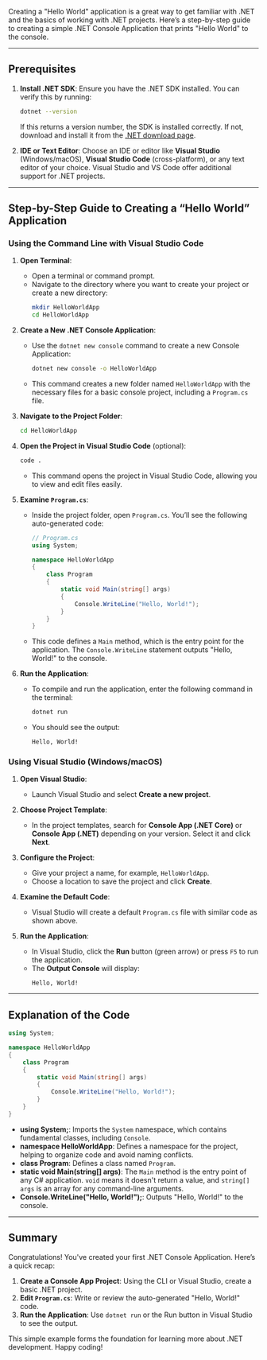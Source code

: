 Creating a "Hello World" application is a great way to get familiar with .NET and the basics of working with .NET projects. Here’s a step-by-step guide to creating a simple .NET Console Application that prints "Hello World" to the console.

---

## **Prerequisites**

1. **Install .NET SDK**: Ensure you have the .NET SDK installed. You can verify this by running:
   ```bash
   dotnet --version
   ```
   If this returns a version number, the SDK is installed correctly. If not, download and install it from the [.NET download page](https://dotnet.microsoft.com/en-us/download).

2. **IDE or Text Editor**: Choose an IDE or editor like **Visual Studio** (Windows/macOS), **Visual Studio Code** (cross-platform), or any text editor of your choice. Visual Studio and VS Code offer additional support for .NET projects.

---

## **Step-by-Step Guide to Creating a “Hello World” Application**

### **Using the Command Line with Visual Studio Code**

1. **Open Terminal**:
   - Open a terminal or command prompt.
   - Navigate to the directory where you want to create your project or create a new directory:
     ```bash
     mkdir HelloWorldApp
     cd HelloWorldApp
     ```

2. **Create a New .NET Console Application**:
   - Use the `dotnet new console` command to create a new Console Application:
     ```bash
     dotnet new console -o HelloWorldApp
     ```
   - This command creates a new folder named `HelloWorldApp` with the necessary files for a basic console project, including a `Program.cs` file.

3. **Navigate to the Project Folder**:
   ```bash
   cd HelloWorldApp
   ```

4. **Open the Project in Visual Studio Code** (optional):
   ```bash
   code .
   ```
   - This command opens the project in Visual Studio Code, allowing you to view and edit files easily.

5. **Examine `Program.cs`**:
   - Inside the project folder, open `Program.cs`. You’ll see the following auto-generated code:
     ```csharp
     // Program.cs
     using System;

     namespace HelloWorldApp
     {
         class Program
         {
             static void Main(string[] args)
             {
                 Console.WriteLine("Hello, World!");
             }
         }
     }
     ```
   - This code defines a `Main` method, which is the entry point for the application. The `Console.WriteLine` statement outputs "Hello, World!" to the console.

6. **Run the Application**:
   - To compile and run the application, enter the following command in the terminal:
     ```bash
     dotnet run
     ```
   - You should see the output:
     ```
     Hello, World!
     ```

### **Using Visual Studio (Windows/macOS)**

1. **Open Visual Studio**:
   - Launch Visual Studio and select **Create a new project**.

2. **Choose Project Template**:
   - In the project templates, search for **Console App (.NET Core)** or **Console App (.NET)** depending on your version. Select it and click **Next**.

3. **Configure the Project**:
   - Give your project a name, for example, `HelloWorldApp`.
   - Choose a location to save the project and click **Create**.

4. **Examine the Default Code**:
   - Visual Studio will create a default `Program.cs` file with similar code as shown above.

5. **Run the Application**:
   - In Visual Studio, click the **Run** button (green arrow) or press `F5` to run the application.
   - The **Output Console** will display:
     ```
     Hello, World!
     ```

---

## **Explanation of the Code**

```csharp
using System;

namespace HelloWorldApp
{
    class Program
    {
        static void Main(string[] args)
        {
            Console.WriteLine("Hello, World!");
        }
    }
}
```

- **using System;**: Imports the `System` namespace, which contains fundamental classes, including `Console`.
- **namespace HelloWorldApp**: Defines a namespace for the project, helping to organize code and avoid naming conflicts.
- **class Program**: Defines a class named `Program`.
- **static void Main(string[] args)**: The `Main` method is the entry point of any C# application. `void` means it doesn't return a value, and `string[] args` is an array for any command-line arguments.
- **Console.WriteLine("Hello, World!");**: Outputs "Hello, World!" to the console.

---

## **Summary**

Congratulations! You've created your first .NET Console Application. Here’s a quick recap:

1. **Create a Console App Project**: Using the CLI or Visual Studio, create a basic .NET project.
2. **Edit `Program.cs`**: Write or review the auto-generated "Hello, World!" code.
3. **Run the Application**: Use `dotnet run` or the Run button in Visual Studio to see the output.

This simple example forms the foundation for learning more about .NET development. Happy coding!